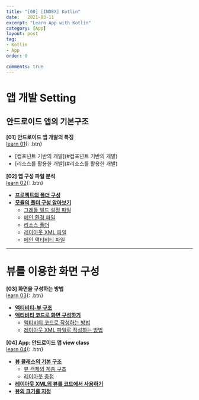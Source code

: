 ```yaml
---
title: "[00] [INDEX] Kotlin"
date:   2021-03-11
excerpt: "Learn App with Kotlin"
category: [App]
layout: post
tag:
- Kotlin
- App
order: 0

comments: true
---
```

  
  
# **앱 개발 Setting**

## 안드로이드 앱의 기본구조  
  
**[01]** **안드로이드 앱 개발의 특징**       
[learn 01](https://yerimoh.github.io/KO1/){: .btn}      
  * [컴포넌트 기반의 개발](#컴포넌트 기반의 개발)
  * [리소스를 활용한 개발](#리소스를 활용한 개발)


**[02] 앱 구성 파일 분석**         
[learn 02](https://yerimoh.github.io/KO2/){: .btn}    
- [**프로젝트의 폴더 구성**](#프로젝트의-폴더-구성)
- [**모듈의 폴더 구성 알아보기**](#모듈의-폴더-구성-알아보기)
  * [그래들 빌드 설정 파일](#그래들-빌드-설정-파일)
  * [메인 환경 파일](#메인-환경-파일)
  * [리소스 폴더](#리소스-폴더)
  * [레이아웃 XML 파일](#레이아웃-xml-파일)
  * [메인 액티비티 파일](#메인-액티비티-파일)




------

# **뷰를 이용한 화면 구성**

**[03] 화면을 구성하는 방법**       
[learn 03](https://yerimoh.github.io/KO3/){: .btn}    
- [**액티비티-뷰 구조**](#액티비티-뷰-구조)
- [**액티비티 코드로 화면 구성하기**](#액티비티-코드로-화면-구성하기)
  * [액티비티 코드로 작성하는 방법](#액티비티-코드로-작성하는-방법)
  * [레이아웃 XML 파일로 작성하는 방법](#레이아웃-xml-파일로-작성하는-방법)


**[04] App: 안드로이드 앱 view class**      
[learn 04](https://yerimoh.github.io/KO4/){: .btn}    
- [**뷰 클래스의 기본 구조**](#뷰-클래스의-기본-구조)
  * [뷰 객체의 계층 구조](#뷰-객체의-계층-구조)
  * [레이아웃 중첩](#레이아웃-중첩)
- [**레이아웃 XML의 뷰를 코드에서 사용하기**](#레이아웃-xml의-뷰를-코드에서-사용하기)
- [**뷰의 크기를 지정**](#뷰의-크기를-지정)

